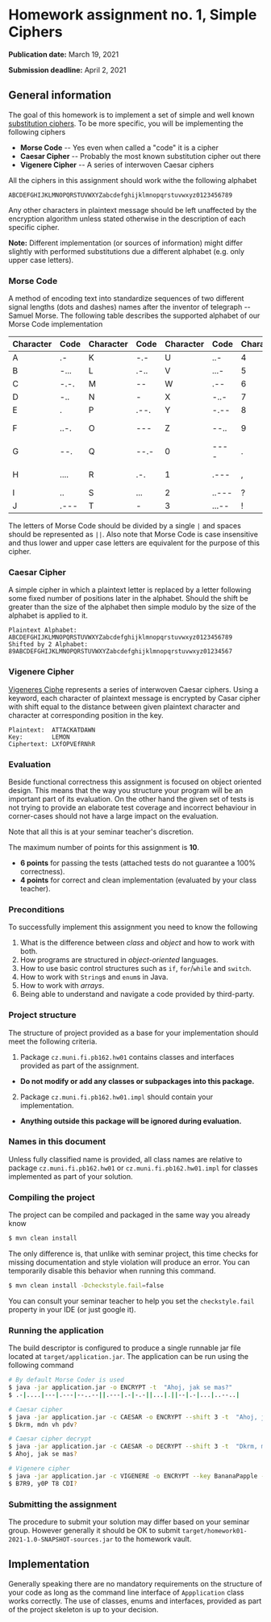 Homework assignment no. 1, Simple Ciphers
====================================

**Publication date:**  March 19, 2021

**Submission deadline:** April 2, 2021

General information
-------------------
The goal of this homework is to implement a set of simple and well known [substitution ciphers](https://en.wikipedia.org/wiki/Substitution_cipher).
To be more specific, you will be implementing the following ciphers

* **Morse Code** -- Yes even when called a "code" it is a cipher
* **Caesar Cipher** -- Probably the most known substitution cipher out there
* **Vigenere Cipher** -- A series of interwoven Caesar ciphers

All the ciphers in this assignment should work withe the following alphabet

```text
ABCDEFGHIJKLMNOPQRSTUVWXYZabcdefghijklmnopqrstuvwxyz0123456789
```

Any other characters in plaintext message should be left unaffected by the encryption algorithm unless stated otherwise in the description of each specific cipher.

**Note:** Different implementation (or sources of information) might differ slightly with performed substitutions due a different alphabet (e.g. only upper case letters).

### Morse Code
A method of encoding text into standardize sequences of two different signal lengths (dots and dashes) names after the inventor of telegraph -- Samuel Morse.
The following table describes the supported alphabet of our Morse Code implementation

| Character | Code      | Character | Code      | Character | Code      | Character | Code      |
| ----      | ---       | ---       | ---       | ---       | ---       | ---       | ---       |
| A         | .-        | K         | -.-       | U         | ..-       | 4         | ....-     |
| B         | -...      | L         | .-..      | V         | ...-      | 5         | ....      |
| C         | -.-.      | M         | --        | W         | .--       | 6         | -....     |
| D         | -..       | N         | -         | X         | -..-      | 7         | --...     |
| E         | .         | P         | .--.      | Y         | -.--      | 8         | ---..     |
| F         | ..-.      | O         | ---       | Z         | --..      | 9         | ----.     |
| G         | --.       | Q         | --.-      | 0         | ----      | .         | .-.-.-    |
| H         | ....      | R         | .-.       | 1         | .---      | ,         | --..--    |
| I         | ..        | S         | ...       | 2         | ..---     | ?         | ..--..    |
| J         | .---      | T         | -         | 3         | ...--     | !         | ..--.     |


The letters of Morse Code should be divided by a single ```|``` and spaces should be represented as ```||```.
Also note that Morse Code is case insensitive and thus lower and upper case letters are equivalent for the purpose of this cipher.

### Caesar Cipher
A simple cipher in which a plaintext letter is replaced by a letter following some fixed number of positions later in the alphabet.
Should the shift be greater than the size of the alphabet then simple modulo by the size of the alphabet is applied to it.

```text
Plaintext Alphabet:     ABCDEFGHIJKLMNOPQRSTUVWXYZabcdefghijklmnopqrstuvwxyz0123456789
Shifted by 2 Alphabet:  89ABCDEFGHIJKLMNOPQRSTUVWXYZabcdefghijklmnopqrstuvwxyz01234567
```

### Vigenere Cipher
[Vigeneres Ciphe](https://en.wikipedia.org/wiki/Vigen%C3%A8re_cipher) represents a series of interwoven Caesar ciphers. Using a keyword, each character of plaintext message is encrypted by Casar cipher with shift equal to the distance between given plaintext character and character at corresponding position in the key.

```text
Plaintext:  ATTACKATDAWN
Key:	    LEMON
Ciphertext:	LXfOPVEfRNhR
```


### Evaluation
Beside functional correctness this assignment is focused on object oriented design.
This means that the way you structure your program will be an important part of its evaluation.
On the other hand the given set of tests is not trying to provide an elaborate test coverage and incorrect behaviour in corner-cases should not have a large impact on the evaluation.

Note that all this is at your seminar teacher's discretion.

The maximum number of points for this assignment is **10**.

- **6 points** for passing the tests (attached tests do not guarantee a 100% correctness).
- **4 points** for correct and clean implementation (evaluated by your class teacher).

### Preconditions
To successfully implement this assignment you need to know the following

1. What is the difference between _class_ and _object_ and how to work with both.
2. How programs are structured in _object-oriented_ languages.
3. How to use basic control structures such as `if`, `for`/`while` and `switch`.
4. How to work with `String`s and `enum`s in Java.
5. How to work with _arrays_.
6. Being able to understand and navigate a code provided by third-party.

### Project structure
The structure of project provided as a base for your implementation should meet the following criteria.

1. Package ```cz.muni.fi.pb162.hw01``` contains classes and interfaces provided as part of the assignment.
  - **Do not modify or add any classes or subpackages into this package.**
2. Package  ```cz.muni.fi.pb162.hw01.impl``` should contain your implementation.
  - **Anything outside this package will be ignored during evaluation.**

### Names in this document
Unless fully classified name is provided, all class names are relative to  package ```cz.muni.fi.pb162.hw01``` or ```cz.muni.fi.pb162.hw01.impl``` for classes implemented as part of your solution.


### Compiling the project
The project can be compiled and packaged in the same way you already know

```bash
$ mvn clean install
```

The only difference is, that unlike with seminar project, this time checks for missing documentation and style violation will produce an error.
You can temporarily disable this behavior when running this command.

```bash
$ mvn clean install -Dcheckstyle.fail=false
```

You can consult your seminar teacher to help you set the ```checkstyle.fail``` property in your IDE (or just google it).

### Running the application
The build descriptor is configured to produce a single runnable jar file located at `target/application.jar`. The application can be run using the following command

```bash
# By default Morse Coder is used
$ java -jar application.jar -o ENCRYPT -t  "Ahoj, jak se mas?"
$ .-|....|---|.---|--..--||.---|.-|-.-||...|.||--|.-|...|..--..|

# Caesar cipher
$ java -jar application.jar -c CAESAR -o ENCRYPT --shift 3 -t  "Ahoj, jak se mas?"
$ Dkrm, mdn vh pdv?

# Caesar cipher decrypt
$ java -jar application.jar -c CAESAR -o DECRYPT --shift 3 -t  "Dkrm, mdn vh pdv?"
$ Ahoj, jak se mas?

# Vigenere cipher
$ java -jar application.jar -c VIGENERE -o ENCRYPT --key BananaPapple -t  "Ahoj, jak se mas?"
$ B7R9, y0P T8 CDI?
```

### Submitting the assignment
The procedure to submit your solution may differ based on your seminar group. However generally it should be OK to submit ```target/homework01-2021-1.0-SNAPSHOT-sources.jar``` to the homework vault.

## Implementation
Generally speaking there are no mandatory requirements on the structure of your code as long as the command line interface of ```Appplication``` class works correctly.
The use of classes, enums and interfaces, provided as part of the project skeleton is up to your decision.
